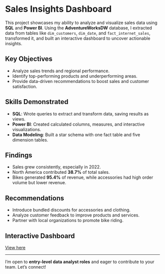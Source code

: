# **Sales Insights Dashboard**  

This project showcases my ability to analyze and visualize sales data using **SQL** and **Power BI**. Using the **AdventureWorksDW** database, I extracted data from tables like `dim_customers`, `dim_date`, and `fact_internet_sales`, transformed it, and built an interactive dashboard to uncover actionable insights.  

## **Key Objectives**  
- Analyze sales trends and regional performance.  
- Identify top-performing products and underperforming areas.  
- Provide data-driven recommendations to boost sales and customer satisfaction.  

## **Skills Demonstrated**  
- **SQL**: Wrote queries to extract and transform data, saving results as views.  
- **Power BI**: Created calculated columns, measures, and interactive visualizations.  
- **Data Modeling**: Built a star schema with one fact table and five dimension tables.  

## **Findings**  
- Sales grew consistently, especially in 2022.  
- North America contributed **38.7%** of total sales.  
- Bikes generated **95.4%** of revenue, while accessories had high order volume but lower revenue.  

## **Recommendations**  
- Introduce bundled discounts for accessories and clothing.  
- Analyze customer feedback to improve products and services.  
- Partner with local organizations to promote bike riding.  

## **Interactive Dashboard**  
[View here](https://app.powerbi.com/view?r=eyJrIjoiZTZjY2RiNTMtYTViYS00ZDUzLTkzOWUtMWEyOTg2MDgxNDUwIiwidCI6IjY0NTI5N2QxLWVkNmMtNDk0Ni1iNzg1LTE1MTI5MThlYmU2YiJ9)  

---

I’m open to **entry-level data analyst roles** and eager to contribute to your team. Let’s connect!
